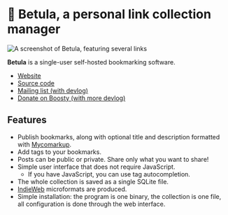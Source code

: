 # 🌳 Betula, a personal link collection manager
![A screenshot of Betula, featuring several links](https://betula.mycorrhiza.wiki/betula-v0.7.0.png)

**Betula** is a single-user self-hosted bookmarking software.

* [Website](https://betula.mycorrhiza.wiki)
* [Source code](https://git.sr.ht/~bouncepaw/betula)
* [Mailing list (with devlog)](https://lists.sr.ht/~bouncepaw/betula)
* [Donate on Boosty (with more devlog)](https://boosty.to/bouncepaw)

## Features
* Publish bookmarks, along with optional title and description formatted with [Mycomarkup](https://mycorrhiza.wiki/help/en/mycomarkup).
* Add tags to your bookmarks.
* Posts can be public or private. Share only what you want to share!
* Simple user interface that does not require JavaScript.
  * If you have JavaScript, you can use tag autocompletion.
* The whole collection is saved as a single SQLite file.
* [IndieWeb](https://indieweb.org) microformats are produced.
* Simple installation: the program is one binary, the collection is one file, all configuration is done through the web interface.